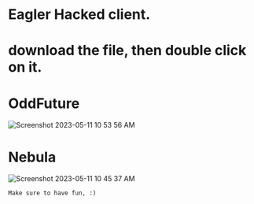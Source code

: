 

# Eagler Hacked client.

# download the file, then double click on it.

# OddFuture
![Screenshot 2023-05-11 10 53 56 AM](https://github.com/ImEmaz/eagler-hacked-client/assets/72091543/99ee8444-06fc-4794-a553-112dfcde573b)
# Nebula
![Screenshot 2023-05-11 10 45 37 AM](https://github.com/ImEmaz/eagler-hacked-client/assets/72091543/df039f6e-0ae1-4b0e-b0e9-901f1e9f1731)
```
Make sure to have fun, :)
```
